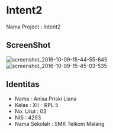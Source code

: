 # Intent2
Nama Project : Intent2

## ScreenShot
![screenshot_2016-10-09-15-44-55-845](https://cloud.githubusercontent.com/assets/22869870/19913723/b5a62474-a0d7-11e6-9de5-fbff7d109c8c.png)
![screenshot_2016-10-09-15-45-03-535](https://cloud.githubusercontent.com/assets/22869870/19913722/b50744b2-a0d7-11e6-8c57-fae6081093e0.png)

## Identitas
* Nama         : Anisa Priski Liana
* Kelas        : XII - RPL 5
* No. Urut     : 03
* NIS          : 4293
* Nama Sekolah : SMK Telkom Malang
